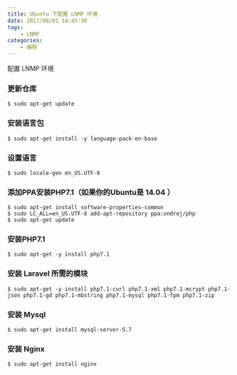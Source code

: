 ```yaml
---
title: Ubuntu 下配置 LNMP 环境
date: 2017/08/01 14:45:30
tags: 
	- LNMP
categories: 
	- 编程
---
```


配置 LNMP 环境

<!-- more -->

### 更新仓库

```
$ sudo apt-get update
```

### 安装语言包

```
$ sudo apt-get install -y language-pack-en-base
```

### 设置语言

```
$ sudo locale-gen en_US.UTF-8
```

### 添加PPA安装PHP7.1（如果你的Ubuntu是 14.04 ）

```
$ sudo apt-get install software-properties-common
$ sudo LC_ALL=en_US.UTF-8 add-apt-repository ppa:ondrej/php
$ sudo apt-get update
```

### 安装PHP7.1

```
$ sudo apt-get -y install php7.1
```

### 安装 Laravel 所需的模块

```
$ sudo apt-get -y install php7.1-curl php7.1-xml php7.1-mcrypt php7.1-json php7.1-gd php7.1-mbstring php7.1-mysql php7.1-fpm php7.1-zip
```

### 安装 Mysql

```
$ sudo apt-get install mysql-server-5.7
```

### 安装 Nginx

```
$ sudo apt-get install nginx
```